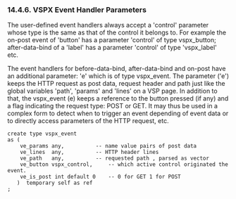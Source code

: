 <div id="vspxeventpars" class="section">

<div class="titlepage">

<div>

<div>

### 14.4.6. VSPX Event Handler Parameters

</div>

</div>

</div>

The user-defined event handlers always accept a 'control' parameter
whose type is the same as that of the control it belongs to. For example
the on-post event of 'button' has a parameter 'control' of type
vspx_button; after-data-bind of a 'label' has a parameter 'control' of
type 'vspx_label' etc.

The event handlers for before-data-bind, after-data-bind and on-post
have an additional parameter: 'e' which is of type vspx_event. The
parameter ('e') keeps the HTTP request as post data, request header and
path just like the global variables 'path', 'params' and 'lines' on a
VSP page. In addition to that, the vspx_event (e) keeps a reference to
the button pressed (if any) and a flag indicating the request type: POST
or GET. It may thus be used in a complex form to detect when to trigger
an event depending of event data or to directly access parameters of the
HTTP request, etc.

``` programlisting
create type vspx_event
as (
    ve_params any,          -- name value pairs of post data
    ve_lines  any,          -- HTTP header lines
    ve_path   any,          -- requested path , parsed as vector
    ve_button vspx_control,     -- which active control originated the event.
    ve_is_post int default 0    -- 0 for GET 1 for POST
   )  temporary self as ref
;
```

</div>
